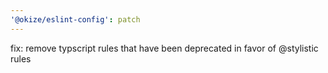 ```yaml
---
'@okize/eslint-config': patch
---
```


fix: remove typscript rules that have been deprecated in favor of @stylistic rules
